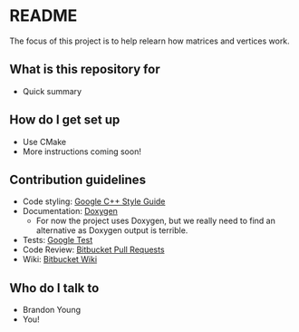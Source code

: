 # README

The focus of this project is to help relearn how matrices and vertices work.

## What is this repository for

* Quick summary

## How do I get set up

* Use CMake
* More instructions coming soon!

## Contribution guidelines

* Code styling: [Google C++ Style Guide](https://google.github.io/styleguide/cppguide.html)
* Documentation: [Doxygen](http://www.stack.nl/~dimitri/doxygen/)
  * For now the project uses Doxygen, but we really need to find an alternative as Doxygen output is terrible.
* Tests: [Google Test](https://github.com/google/googletest)
* Code Review: [Bitbucket Pull Requests](https://bitbucket.org/brandonyoung4d/blackboxmath/pull-requests/new)
* Wiki: [Bitbucket Wiki](https://bitbucket.org/brandonyoung4d/blackboxmath/wiki/Home)

## Who do I talk to

* Brandon Young
* You!

